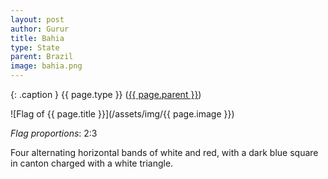 ```yaml
---
layout: post
author: Gurur
title: Bahia
type: State
parent: Brazil
image: bahia.png
---
```

{: .caption }
{{ page.type }} ([{{ page.parent }}](/2019/03/30/bosnia-and-herzegovina.html))

![Flag of {{ page.title }}](/assets/img/{{ page.image }})

*Flag proportions*: 2:3

Four alternating horizontal bands of white and red, with a dark blue square in canton charged with a white triangle.